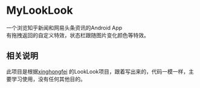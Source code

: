 # MyLookLook
一个浏览知乎新闻和网易头条资讯的Android App  
有拖拽返回的自定义特效，状态栏跟随图片变化颜色等特效。

## 相关说明 ##
此项目是根据[xinghongfei](https://github.com/xinghongfei/LookLook) 的LookLook项目，跟着写出来的，代码一模一样，主要学习使用，没有任何其他目的。
